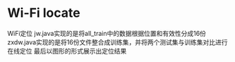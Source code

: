 # Wi-Fi locate
WiFi定位
jw.java实现的是将all_train中的数据根据位置和有效性分成16份
zxdw.java实现的是将16份文件整合成训练集，并将两个测试集与训练集对比进行在线定位
最后以图形的形式展示出定位结果